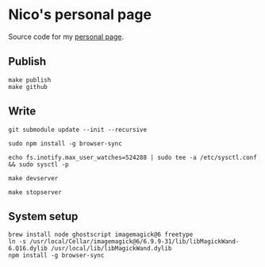 Nico's personal page
====================

Source code for my [personal page](https://nicolovaligi.com).

Publish
-------

    make publish
    make github

Write
-----

    git submodule update --init --recursive

    sudo npm install -g browser-sync

    echo fs.inotify.max_user_watches=524288 | sudo tee -a /etc/sysctl.conf && sudo sysctl -p

    make devserver

    make stopserver

System setup
------------

	brew install node ghostscript imagemagick@6 freetype
	ln -s /usr/local/Cellar/imagemagick@6/6.9.9-31/lib/libMagickWand-6.Q16.dylib /usr/local/lib/libMagickWand.dylib
	npm install -g browser-sync
